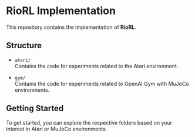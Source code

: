 # RioRL Implementation

This repository contains the implementation of **RioRL**.

## Structure

- `atari/`  
  Contains the code for experiments related to the Atari environment.

- `gym/`  
  Contains the code for experiments related to OpenAI Gym with MuJoCo environments.

## Getting Started

To get started, you can explore the respective folders based on your interest in Atari or MuJoCo environments.
